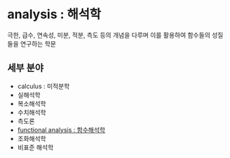 # analysis : 해석학

극한, 급수, 연속성, 미분, 적분, 측도 등의 개념을 다루며 이를 활용하여 함수들의 성질들을 연구하는 학문

## 세부 분야

- calculus : 미적분학
- 실해석학
- 복소해석학
- 수치해석학
- 측도론
- [functional analysis : 함수해석학](./functional_analysis/README.md)
- 조화해석학
- 비표준 해석학
